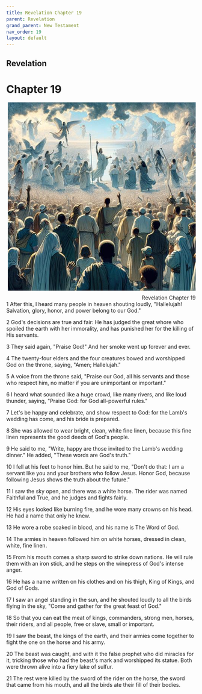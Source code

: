 ```yaml
---
title: Revelation Chapter 19
parent: Revelation
grand_parent: New Testament
nav_order: 19
layout: default
---
```


## Revelation

# Chapter 19

<div style="clear: both; text-align: right;">
    <img src="/assets/Image/Revelation/500/19.jpg" alt="Revelation Chapter 19" class="chapter-image" style="max-width: 100%; height: auto; float: right; margin: 0 0 10px 10px; padding-left: 10%;">
    <figcaption style="font-size: 14px;">Revelation Chapter 19</figcaption>
</div>
1 After this, I heard many people in heaven shouting loudly, "Hallelujah! Salvation, glory, honor, and power belong to our God."

2 God's decisions are true and fair: He has judged the great whore who spoiled the earth with her immorality, and has punished her for the killing of His servants.

3 They said again, "Praise God!" And her smoke went up forever and ever.

4 The twenty-four elders and the four creatures bowed and worshipped God on the throne, saying, "Amen; Hallelujah."

5 A voice from the throne said, "Praise our God, all his servants and those who respect him, no matter if you are unimportant or important."

6 I heard what sounded like a huge crowd, like many rivers, and like loud thunder, saying, "Praise God: for God all-powerful rules."

7 Let's be happy and celebrate, and show respect to God: for the Lamb's wedding has come, and his bride is prepared.

8 She was allowed to wear bright, clean, white fine linen, because this fine linen represents the good deeds of God's people.

9 He said to me, "Write, happy are those invited to the Lamb's wedding dinner." He added, "These words are God's truth."

10 I fell at his feet to honor him. But he said to me, "Don't do that: I am a servant like you and your brothers who follow Jesus. Honor God, because following Jesus shows the truth about the future."

11 I saw the sky open, and there was a white horse. The rider was named Faithful and True, and he judges and fights fairly.

12 His eyes looked like burning fire, and he wore many crowns on his head. He had a name that only he knew.

13 He wore a robe soaked in blood, and his name is The Word of God.

14 The armies in heaven followed him on white horses, dressed in clean, white, fine linen.

15 From his mouth comes a sharp sword to strike down nations. He will rule them with an iron stick, and he steps on the winepress of God's intense anger.

16 He has a name written on his clothes and on his thigh, King of Kings, and God of Gods.

17 I saw an angel standing in the sun, and he shouted loudly to all the birds flying in the sky, "Come and gather for the great feast of God."

18 So that you can eat the meat of kings, commanders, strong men, horses, their riders, and all people, free or slave, small or important.

19 I saw the beast, the kings of the earth, and their armies come together to fight the one on the horse and his army.

20 The beast was caught, and with it the false prophet who did miracles for it, tricking those who had the beast's mark and worshipped its statue. Both were thrown alive into a fiery lake of sulfur.

21 The rest were killed by the sword of the rider on the horse, the sword that came from his mouth, and all the birds ate their fill of their bodies.


